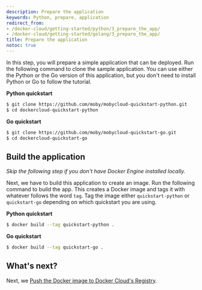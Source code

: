 ```yaml
---
description: Prepare the application
keywords: Python, prepare, application
redirect_from:
- /docker-cloud/getting-started/python/3_prepare_the_app/
- /docker-cloud/getting-started/golang/3_prepare_the_app/
title: Prepare the application
notoc: true
---
```


In this step, you will prepare a simple application that can be deployed.
Run the following command to clone the sample application. You can use
either the Python or the Go version of this application, but you don't need to
install Python or Go to follow the tutorial.

**Python quickstart**

```bash
$ git clone https://github.com/moby/mobycloud-quickstart-python.git
$ cd dockercloud-quickstart-python
```

**Go quickstart**

```bash
$ git clone https://github.com/moby/mobycloud-quickstart-go.git
$ cd dockercloud-quickstart-go
```

## Build the application

*Skip the following step if you don't have Docker Engine installed locally.*

Next, we have to build this application to create an image. Run the following command to build the app. This creates a Docker image and tags it with whatever follows the word `tag`. Tag the image either `quickstart-python` or `quickstart-go` depending on which quickstart you are using.

**Python quickstart**

```bash
$ docker build --tag quickstart-python .
```

**Go quickstart**

```bash
$ docker build --tag quickstart-go .
```

## What's next?

Next, we [Push the Docker image to Docker Cloud's Registry](4_push_to_cloud_registry.md).
